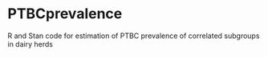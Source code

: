 # PTBCprevalence
R and Stan code for estimation of PTBC prevalence of correlated subgroups in dairy herds
